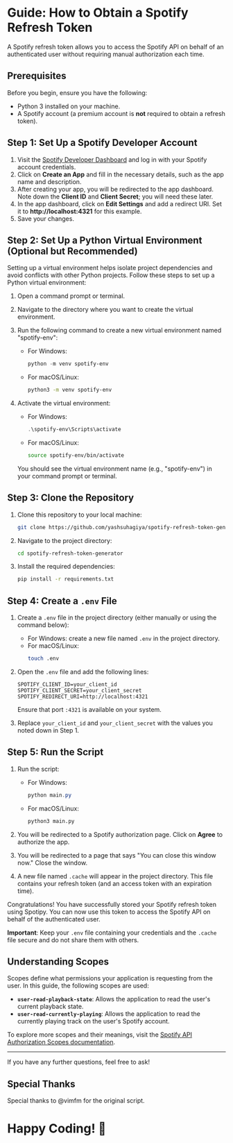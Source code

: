 # Guide: How to Obtain a Spotify Refresh Token

A Spotify refresh token allows you to access the Spotify API on behalf of an authenticated user without requiring manual authorization each time.

## Prerequisites

Before you begin, ensure you have the following:

- Python 3 installed on your machine.
- A Spotify account (a premium account is **not** required to obtain a refresh token).

## Step 1: Set Up a Spotify Developer Account

1. Visit the [Spotify Developer Dashboard](https://developer.spotify.com/dashboard/) and log in with your Spotify account credentials.
2. Click on **Create an App** and fill in the necessary details, such as the app name and description.
3. After creating your app, you will be redirected to the app dashboard. Note down the **Client ID** and **Client Secret**; you will need these later.
4. In the app dashboard, click on **Edit Settings** and add a redirect URI. Set it to **http://localhost:4321** for this example.
5. Save your changes.

## Step 2: Set Up a Python Virtual Environment (Optional but Recommended)

Setting up a virtual environment helps isolate project dependencies and avoid conflicts with other Python projects. Follow these steps to set up a Python virtual environment:

1. Open a command prompt or terminal.
2. Navigate to the directory where you want to create the virtual environment.
3. Run the following command to create a new virtual environment named "spotify-env":

   - For Windows:
     ```powershell
     python -m venv spotify-env
     ```
   - For macOS/Linux:
     ```bash
     python3 -m venv spotify-env
     ```

4. Activate the virtual environment:

   - For Windows:
     ```powershell
     .\spotify-env\Scripts\activate
     ```
   - For macOS/Linux:
     ```bash
     source spotify-env/bin/activate
     ```

   You should see the virtual environment name (e.g., "spotify-env") in your command prompt or terminal.

## Step 3: Clone the Repository

1. Clone this repository to your local machine:
   ```bash
   git clone https://github.com/yashsuhagiya/spotify-refresh-token-generator
   ```
2. Navigate to the project directory:
   ```bash
   cd spotify-refresh-token-generator
   ```
3. Install the required dependencies:
   ```bash
   pip install -r requirements.txt
   ```

## Step 4: Create a `.env` File

1. Create a `.env` file in the project directory (either manually or using the command below):
   - For Windows:
     create a new file named `.env` in the project directory.
   - For macOS/Linux:
      ```bash
      touch .env
      ```
2. Open the `.env` file and add the following lines:
   ```plaintext
   SPOTIFY_CLIENT_ID=your_client_id
   SPOTIFY_CLIENT_SECRET=your_client_secret
   SPOTIFY_REDIRECT_URI=http://localhost:4321
   ```
   Ensure that port `:4321` is available on your system.

3. Replace `your_client_id` and `your_client_secret` with the values you noted down in Step 1.

## Step 5: Run the Script

1. Run the script:

   - For Windows:
     ```powershell
     python main.py
     ```
   - For macOS/Linux:
     ```bash
     python3 main.py
     ```

2. You will be redirected to a Spotify authorization page. Click on **Agree** to authorize the app.
3. You will be redirected to a page that says "You can close this window now." Close the window.
4. A new file named `.cache` will appear in the project directory. This file contains your refresh token (and an access token with an expiration time).

Congratulations! You have successfully stored your Spotify refresh token using Spotipy. You can now use this token to access the Spotify API on behalf of the authenticated user.

**Important**: Keep your `.env` file containing your credentials and the `.cache` file secure and do not share them with others.

## Understanding Scopes

Scopes define what permissions your application is requesting from the user. In this guide, the following scopes are used:

- **`user-read-playback-state`**: Allows the application to read the user's current playback state.
- **`user-read-currently-playing`**: Allows the application to read the currently playing track on the user's Spotify account.

To explore more scopes and their meanings, visit the [Spotify API Authorization Scopes documentation](https://developer.spotify.com/documentation/general/guides/authorization/scopes/).

---

If you have any further questions, feel free to ask!

## Special Thanks

Special thanks to @vimfm for the original script.

# Happy Coding! 🚀